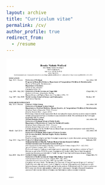 ```yaml
---
layout: archive
title: "Curriculum vitae"
permalink: /cv/
author_profile: true
redirect_from:
  - /resume
---
```


<a href="https://github.com/bnwolford/bnwolford.github.io/raw/master/files/BW_CV_Jan_2019.pdf" download="BW_CV_Jan_2019.pdf"><img src="../images/BW_CV_Jan_2019_pg1.jpg" height="50%" width="50%"></a>
